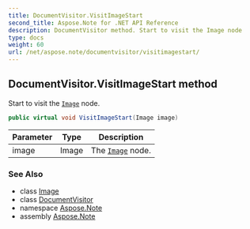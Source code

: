 ```yaml
---
title: DocumentVisitor.VisitImageStart
second_title: Aspose.Note for .NET API Reference
description: DocumentVisitor method. Start to visit the Image node
type: docs
weight: 60
url: /net/aspose.note/documentvisitor/visitimagestart/
---
```

## DocumentVisitor.VisitImageStart method

Start to visit the [`Image`](../../image/) node.

```csharp
public virtual void VisitImageStart(Image image)
```

| Parameter | Type | Description |
| --- | --- | --- |
| image | Image | The [`Image`](../../image/) node. |

### See Also

* class [Image](../../image/)
* class [DocumentVisitor](../)
* namespace [Aspose.Note](../../documentvisitor/)
* assembly [Aspose.Note](../../../)


